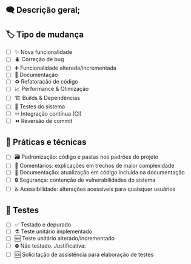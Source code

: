 ## 🗨️ Descrição geral;

<!--
  Adicione uma descrição das mudanças propostas neste Pull Request
-->

## 🏷️ Tipo de mudança

- [ ] ✨ Nova funcionalidade
- [ ] 🪲 Correção de bug
- [ ] ➕ Funcionalidade alterada/incrementada
- [ ] 📜 Documentação
- [ ] ♻️ Refatoração de código
- [ ] 📈 Performance & Otimização
- [ ] 🏗️ Builds & Dependências
- [ ] 🧪 Testes do sistema
- [ ] ♾️ Integração contínua (CI)
- [ ] ⏪ Reversão de commit

## 🎯 Práticas e técnicas

- [ ] 🗃️ Padronização: código e pastas nos padrões do projeto
- [ ] 💬 Comentários: explicações em trechos de maior complexidade
- [ ] 📝 Documentação: atualização em código incluída na documentação
- [ ] 🔒 Segurança: contenção de vulnerabilidades do sistema
- [ ] ♿ Acessibilidade: alterações acessíveis para quaisquer usuários

## 🔬 Testes

- [ ] ✅ Testado e depurado
- [ ] ⚗️ Teste unitário implementado
- [ ] 🆕 Teste unitário alterado/incrementado
- [ ] ⛔ Não testado. Justificativa:
- [ ] 🆘 Solicitação de assistência para elaboração de testes